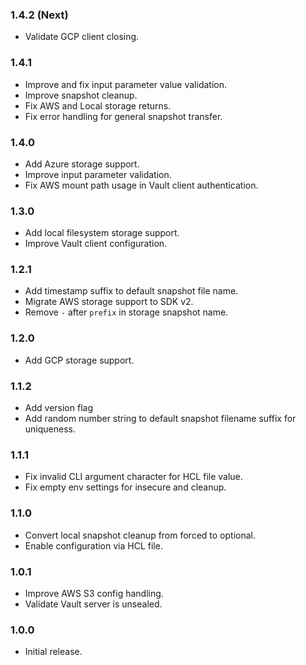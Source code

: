 ### 1.4.2 (Next)
- Validate GCP client closing.

### 1.4.1
- Improve and fix input parameter value validation.
- Improve snapshot cleanup.
- Fix AWS and Local storage returns.
- Fix error handling for general snapshot transfer.

### 1.4.0
- Add Azure storage support.
- Improve input parameter validation.
- Fix AWS mount path usage in Vault client authentication.

### 1.3.0
- Add local filesystem storage support.
- Improve Vault client configuration.

### 1.2.1
- Add timestamp suffix to default snapshot file name.
- Migrate AWS storage support to SDK v2.
- Remove `-` after `prefix` in storage snapshot name.

### 1.2.0
- Add GCP storage support.

### 1.1.2
- Add version flag
- Add random number string to default snapshot filename suffix for uniqueness.

### 1.1.1
- Fix invalid CLI argument character for HCL file value.
- Fix empty env settings for insecure and cleanup.

### 1.1.0
- Convert local snapshot cleanup from forced to optional.
- Enable configuration via HCL file.

### 1.0.1
- Improve AWS S3 config handling.
- Validate Vault server is unsealed.

### 1.0.0
- Initial release.
